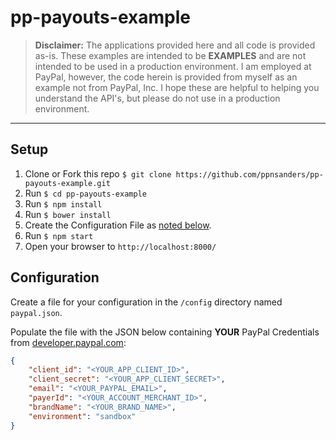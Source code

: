 pp-payouts-example
===========

> **Disclaimer:** The applications provided here and all code is provided as-is.  These examples are intended to be **EXAMPLES** and are not intended to be used in a production environment.  I am employed at PayPal, however, the code herein is provided from myself as an example not from PayPal, Inc.  I hope these are helpful to helping you understand the API's, but please do not use in a production environment.

-----

## Setup

1. Clone or Fork this repo `$ git clone https://github.com/ppnsanders/pp-payouts-example.git`
2. Run `$ cd pp-payouts-example`
3. Run `$ npm install`
4. Run `$ bower install`
5. Create the Configuration File as [noted below](https://github.com/ppnsanders/pp-payouts-example#configuration).
6. Run `$ npm start`
7. Open your browser to `http://localhost:8000/`

## Configuration

Create a file for your configuration in the `/config` directory named `paypal.json`.

Populate the file with the JSON below containing **YOUR** PayPal Credentials from [developer.paypal.com](https://developer.paypal.com/developer/applications):

```json
{ 
	"client_id": "<YOUR_APP_CLIENT_ID>",
	"client_secret": "<YOUR_APP_CLIENT_SECRET>",
	"email": "<YOUR_PAYPAL_EMAIL>",
	"payerId": "<YOUR_ACCOUNT_MERCHANT_ID>", 
	"brandName": "<YOUR_BRAND_NAME>",
	"environment": "sandbox"
}
```
